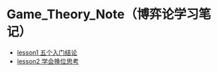 # Game_Theory_Note（博弈论学习笔记）

- [lesson1 五个入门结论](lesson1/五个入门结论.md)
- [lesson2 学会换位思考](lesson2/学会换位思考.md)